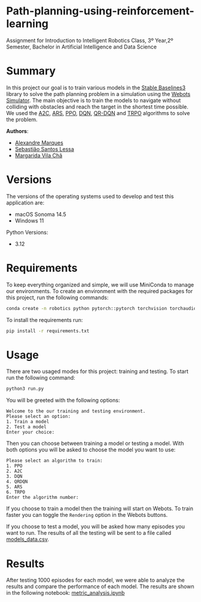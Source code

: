 # Path-planning-using-reinforcement-learning
Assignment for Introduction to Intelligent Robotics Class, 3º Year,2º Semester, Bachelor in Artificial Intelligence and Data Science

# Summary

In this project our goal is to train various models in the [Stable Baselines3](https://stable-baselines.readthedocs.io/en/master/) library to solve the path planning problem in a simulation using the [Webots Simulator](https://cyberbotics.com/).
The main objective is to train the models to navigate without colliding with obstacles and reach the target in the shortest time possible.
We used the [A2C](https://stable-baselines.readthedocs.io/en/master/modules/a2c.html), [ARS](https://sb3-contrib.readthedocs.io/en/master/modules/ars.html), [PPO](https://stable-baselines3.readthedocs.io/en/master/modules/ppo.html), [DQN](https://stable-baselines.readthedocs.io/en/master/modules/dqn.html), [QR-DQN](https://sb3-contrib.readthedocs.io/en/master/modules/qrdqn.html) and [TRPO](https://stable-baselines.readthedocs.io/en/master/modules/trpo.html) algorithms to solve the problem.

**Authors**:
- [Alexandre Marques](https://github.com/AlexandreMarques27)
- [Sebastião Santos Lessa](https://github.com/seblessa/)
- [Margarida Vila Chã](https://github.com/margaridavc/)


# Versions

The versions of the operating systems used to develop and test this application are:
- macOS Sonoma 14.5
- Windows 11

Python Versions:
- 3.12


# Requirements

To keep everything organized and simple, we will use MiniConda to manage our environments.
To create an environment with the required packages for this project, run the following commands:

```bash
conda create -n robotics python pytorch::pytorch torchvision torchaudio -c pytorch
```
To install the requirements run:
```bash
pip install -r requirements.txt
```

# Usage

There are two usaged modes for this project: training and testing. To start run the following command:

```bash
python3 run.py
```

You will be greeted with the following options:

```
Welcome to the our training and testing environment.
Please select an option:
1. Train a model
2. Test a model
Enter your choice:
```
Then you can choose between training a model or testing a model. With both options you will be asked to choose the model you want to use:
```
Please select an algorithm to train:
1. PPO
2. A2C
3. DQN
4. QRDQN
5. ARS
6. TRPO
Enter the algorithm number:
```

If you choose to train a model then the training will start on Webots. To train faster you can toggle the `Rendering` option in the Webots buttons.



If you choose to test a model, you will be asked how many episodes you want to run. The results of all the testing will be sent to a file called [models_data.csv](models_data.csv).


# Results

After testing 1000 episodes for each model, we were able to analyze the results and compare the performance of each model. The results are shown in the following notebook: [metric_analysis.ipynb](metric_analysis.ipynb)
